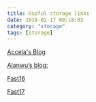 ```yaml
---
title: Useful storage links
date: 2018-02-17 00:18:03
category: "storage"
tags: [storage]
---
```


[Accela's Blog](http://accelazh.github.io/)

[Alanwu’s blog:](http://blog.51cto.com/alanwu)

[Fast16](https://www.usenix.org/conference/fast16)

[Fast17](https://www.usenix.org/conference/fast17)


